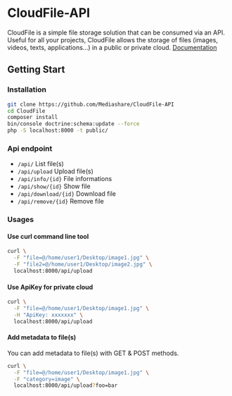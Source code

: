 # CloudFile-API
CloudFile is a simple file storage solution that can be consumed via an API. Useful for all your projects, CloudFile allows the storage of files (images, videos, texts, applications...) in a public or private cloud. 
[Documentation](https://github.com/Mediashare/CloudFile-API/wiki)
## Getting Start
### Installation
```bash
git clone https://github.com/Mediashare/CloudFile-API
cd CloudFile
composer install
bin/console doctrine:schema:update --force
php -S localhost:8000 -t public/
```
### Api endpoint
* ``/api/`` List file(s)
* ``/api/upload`` Upload file(s)
* ``/api/info/{id}`` File informations
* ``/api/show/{id}`` Show file
* ``/api/download/{id}`` Download file
* ``/api/remove/{id}`` Remove file
### Usages
#### Use curl command line tool
```bash
curl \
  -F "file=@/home/user1/Desktop/image1.jpg" \
  -F "file2=@/home/user1/Desktop/image2.jpg" \
  localhost:8000/api/upload
```
#### Use ApiKey for private cloud
```bash
curl \
  -F "file=@/home/user1/Desktop/image1.jpg" \
  -H "ApiKey: xxxxxxx" \
  localhost:8000/api/upload
```
#### Add metadata to file(s)
You can add metadata to file(s) with GET & POST methods.
```bash
curl \
  -F "file=@/home/user1/Desktop/image1.jpg" \
  -F "category=image" \
  localhost:8000/api/upload?foo=bar
```